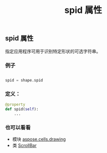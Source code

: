 ﻿---
title: spid 属性
second_title: Aspose.Cells for Python via .NET API 参考文献
description:
type: docs
weight: 960
url: /zh/python-net/aspose.cells.drawing/scrollbar/spid/
is_root: false
---
## spid 属性

指定应用程序可用于识别特定形状的可选字符串。

### 例子

```python

spid = shape.spid

```
### 定义：
```python
@property
def spid(self):
    ...
```

### 也可以看看
* 模块 [aspose.cells.drawing](../../)
* 类 [ScrollBar](/cells/zh/python-net/aspose.cells.drawing/scrollbar)
